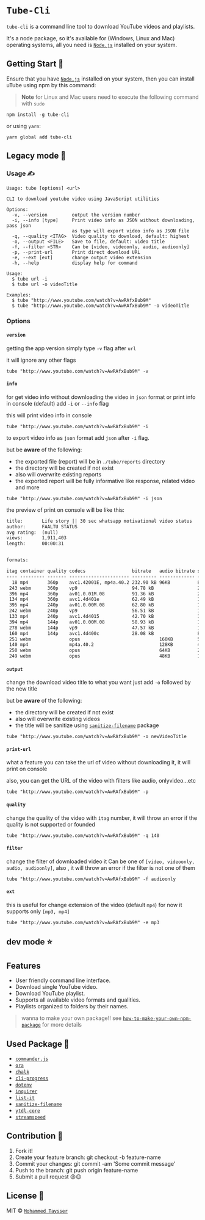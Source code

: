 
# `Tube-Cli`

`tube-cli` is a command line tool to download YouTube videos and playlists.

It's a node package, so it's available for (Windows, Linux and Mac) operating systems, all you need is [`Node.js`](https://nodejs.org/en/) installed on your system.

## Getting Start 🌠

Ensure that you have [`Node.js`](https://nodejs.org/en/) installed on your system, then you can install uTube using npm by this command:

> **Note** for Linux and Mac users need to execute the following command with `sudo`

```shell
npm install -g tube-cli
```

or using `yarn`:

```shell
yarn global add tube-cli
```

## Legacy mode 🤖

### Usage ✍️

```text
Usage: tube [options] <url>

CLI to download youtube video using JavaScript utilities

Options:
  -v, --version         output the version number
  -i, --info [type]     Print video info as JSON without downloading, pass json
                        as type will export video info as JSON file
  -q, --quality <ITAG>  Video quality to download, default: highest
  -o, --output <FILE>   Save to file, default: video title
  -f, --filter <STR>    Can be [video, videoonly, audio, audioonly]
  -p, --print-url       Print direct download URL
  -e, --ext [ext]       change output video extension
  -h, --help            display help for command

Usage:
  $ tube url -i
  $ tube url -o videoTitle

Examples:
  $ tube "http://www.youtube.com/watch?v=AwRAfxBub9M"
  $ tube "http://www.youtube.com/watch?v=AwRAfxBub9M" -o videoTitle
```

### Options

#### `version`

getting the app version simply type `-v` flag after `url`

it will ignore any other flags

```shell
tube "http://www.youtube.com/watch?v=AwRAfxBub9M" -v
```

#### `info`

for get video info without downloading the video in `json` format or print info in console (default) add `-i` or `--info` flag

this will print video info in console

```shell
tube "http://www.youtube.com/watch?v=AwRAfxBub9M" -i
```

to export video info as `json` format add `json` after `-i` flag.

but be **aware** of the following:

- the exported file (report) will be in `./tube/reports` directory
- the directory will be created if not exist
- also will overwrite existing reports
- the exported report will be fully informative like response, related video and more

```shell
tube "http://www.youtube.com/watch?v=AwRAfxBub9M" -i json
```

the preview of print on console will be like this:

```txt
title:       Life story || 30 sec whatsapp motivational video status
author:      FAALTU STATUS                                          
avg rating:  (null)                                                 
views:       1,911,403                                              
length:      00:00:31                                               


formats:

itag container quality codecs                 bitrate   audio bitrate size     
---- --------- ------- ---------------------- --------- ------------- ---------
  18 mp4       360p    avc1.42001E, mp4a.40.2 232.90 kB 96KB          893.76 kB
 243 webm      360p    vp9                    94.78 kB                278.91 kB
 396 mp4       360p    av01.0.01M.08          91.36 kB                275.50 kB
 134 mp4       360p    avc1.4d401e            62.49 kB                175.55 kB
 395 mp4       240p    av01.0.00M.08          62.80 kB                190.99 kB
 242 webm      240p    vp9                    56.51 kB                167.78 kB
 133 mp4       240p    avc1.4d4015            42.70 kB                122.24 kB
 394 mp4       144p    av01.0.00M.08          58.93 kB                190.85 kB
 278 webm      144p    vp9                    47.57 kB                158.64 kB
 160 mp4       144p    avc1.4d400c            28.08 kB                81.77 kB 
 251 webm              opus                             160KB         524.53 kB
 140 mp4               mp4a.40.2                        128KB         488.10 kB
 250 webm              opus                             64KB          258.95 kB
 249 webm              opus                             48KB          194.91 kB
```

#### `output`

change the download video title to what you want just add `-o` followed by the new title

but be **aware** of the following:

- the directory will be created if not exist
- also will overwrite existing videos
- the title will be sanitize using [`sanitize-filename`](https://www.npmjs.com/package/sanitize-filename) package

```shell
tube "http://www.youtube.com/watch?v=AwRAfxBub9M" -o newVideoTitle
```

#### `print-url`

what a feature you can take the url of video without downloading it, it will print on console

also, you can get the URL of the video with filters like audio, onlyvideo...etc

```shell
tube "http://www.youtube.com/watch?v=AwRAfxBub9M" -p
```

#### `quality`

change the quality of the video with `itag` number, it will throw an error if the quality is not supported or founded

```shell
tube "http://www.youtube.com/watch?v=AwRAfxBub9M" -q 140
```

#### `filter`

change the filter of downloaded video it Can be one of `[video, videoonly, audio, audioonly]`, also , it will throw an error if the filter is not one of them

```shell
tube "http://www.youtube.com/watch?v=AwRAfxBub9M" -f audioonly
```

#### `ext`

this is useful for change extension of the video (default `mp4`) for now it supports only `[mp3, mp4]`

```shell
tube "http://www.youtube.com/watch?v=AwRAfxBub9M" -e mp3
```

## dev mode ⭐

## Features

- User friendly command line interface.
- Download single YouTube video.
- Download YouTube playlist.
- Supports all available video formats and qualities.
- Playlists organized to folders by their names.

> wanna to make your own package!! see [`how-to-make-your-own-npm-package`](https://dev.to/mohammedtaysser/how-to-make-your-own-npm-package-4dm2) for more details

## Used Package 🧰

- [`commander.js`](https://github.com/tj/commander.js)
- [`ora`](https://www.npmjs.com/package/ora)
- [`chalk`](https://www.npmjs.com/package/chalk)
- [`cli-progress`](https://www.npmjs.com/package/cli-progress)
- [`dotenv`](https://www.npmjs.com/package/dotenv)
- [`inquirer`](https://www.npmjs.com/package/inquirer)
- [`list-it`](https://www.npmjs.com/package/list-it)
- [`sanitize-filename`](https://www.npmjs.com/package/sanitize-filename)
- [`ytdl-core`](https://www.npmjs.com/package/ytdl-core)
- [`streamspeed`](https://www.npmjs.com/package/streamspeed)

## Contribution 🤝

1. Fork it!
2. Create your feature branch: git checkout -b feature-name
3. Commit your changes: git commit -am 'Some commit message'
4. Push to the branch: git push origin feature-name
5. Submit a pull request 😉😉

## License 📜

MIT © [`Mohammed Taysser`](https://github.com/Mohammed-Taysser)
